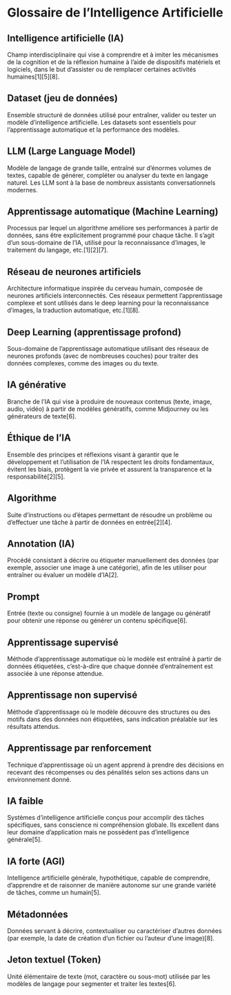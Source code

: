 # Glossaire de l’Intelligence Artificielle

## Intelligence artificielle (IA)
Champ interdisciplinaire qui vise à comprendre et à imiter les mécanismes de la cognition et de la réflexion humaine à l’aide de dispositifs matériels et logiciels, dans le but d’assister ou de remplacer certaines activités humaines[1][5][8].

## Dataset (jeu de données)
Ensemble structuré de données utilisé pour entraîner, valider ou tester un modèle d’intelligence artificielle. Les datasets sont essentiels pour l’apprentissage automatique et la performance des modèles.

## LLM (Large Language Model)
Modèle de langage de grande taille, entraîné sur d’énormes volumes de textes, capable de générer, compléter ou analyser du texte en langage naturel. Les LLM sont à la base de nombreux assistants conversationnels modernes.

## Apprentissage automatique (Machine Learning)
Processus par lequel un algorithme améliore ses performances à partir de données, sans être explicitement programmé pour chaque tâche. Il s’agit d’un sous-domaine de l’IA, utilisé pour la reconnaissance d’images, le traitement du langage, etc.[1][2][7].

## Réseau de neurones artificiels
Architecture informatique inspirée du cerveau humain, composée de neurones artificiels interconnectés. Ces réseaux permettent l’apprentissage complexe et sont utilisés dans le deep learning pour la reconnaissance d’images, la traduction automatique, etc.[1][8].

## Deep Learning (apprentissage profond)
Sous-domaine de l’apprentissage automatique utilisant des réseaux de neurones profonds (avec de nombreuses couches) pour traiter des données complexes, comme des images ou du texte.

## IA générative
Branche de l’IA qui vise à produire de nouveaux contenus (texte, image, audio, vidéo) à partir de modèles génératifs, comme Midjourney ou les générateurs de texte[6].

## Éthique de l’IA
Ensemble des principes et réflexions visant à garantir que le développement et l’utilisation de l’IA respectent les droits fondamentaux, évitent les biais, protègent la vie privée et assurent la transparence et la responsabilité[2][5].

## Algorithme
Suite d’instructions ou d’étapes permettant de résoudre un problème ou d’effectuer une tâche à partir de données en entrée[2][4].

## Annotation (IA)
Procédé consistant à décrire ou étiqueter manuellement des données (par exemple, associer une image à une catégorie), afin de les utiliser pour entraîner ou évaluer un modèle d’IA[2].

## Prompt
Entrée (texte ou consigne) fournie à un modèle de langage ou génératif pour obtenir une réponse ou générer un contenu spécifique[6].

## Apprentissage supervisé
Méthode d’apprentissage automatique où le modèle est entraîné à partir de données étiquetées, c’est-à-dire que chaque donnée d’entraînement est associée à une réponse attendue.

## Apprentissage non supervisé
Méthode d’apprentissage où le modèle découvre des structures ou des motifs dans des données non étiquetées, sans indication préalable sur les résultats attendus.

## Apprentissage par renforcement
Technique d’apprentissage où un agent apprend à prendre des décisions en recevant des récompenses ou des pénalités selon ses actions dans un environnement donné.

## IA faible
Systèmes d’intelligence artificielle conçus pour accomplir des tâches spécifiques, sans conscience ni compréhension globale. Ils excellent dans leur domaine d’application mais ne possèdent pas d’intelligence générale[5].

## IA forte (AGI)
Intelligence artificielle générale, hypothétique, capable de comprendre, d’apprendre et de raisonner de manière autonome sur une grande variété de tâches, comme un humain[5].

## Métadonnées
Données servant à décrire, contextualiser ou caractériser d’autres données (par exemple, la date de création d’un fichier ou l’auteur d’une image)[8].

## Jeton textuel (Token)
Unité élémentaire de texte (mot, caractère ou sous-mot) utilisée par les modèles de langage pour segmenter et traiter les textes[6].



